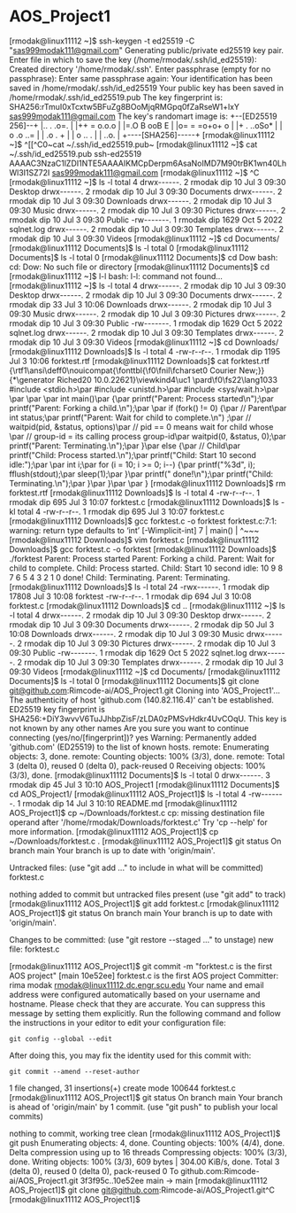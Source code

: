 # AOS_Project1

[rmodak@linux11112 ~]$ ssh-keygen -t ed25519 -C "sas999modak111@gmail.com"
Generating public/private ed25519 key pair.
Enter file in which to save the key (/home/rmodak/.ssh/id_ed25519): 
Created directory '/home/rmodak/.ssh'.
Enter passphrase (empty for no passphrase): 
Enter same passphrase again: 
Your identification has been saved in /home/rmodak/.ssh/id_ed25519
Your public key has been saved in /home/rmodak/.ssh/id_ed25519.pub
The key fingerprint is:
SHA256:rTmuI0xTcxtw5BFuZg8BOoMjqRMGpq0fZaRseW1+lxY sas999modak111@gmail.com
The key's randomart image is:
+--[ED25519 256]--+
|..  . .o=.       |
|++ = o.o.o       |
|=.O B ooB E      |
|o= = =o+o+ o     |
|+ .  ..oSo*      |
| o .o  ..=       |
|  .o .  +        |
|    o .. .       |
|     ..o.        |
+----[SHA256]-----+
[rmodak@linux11112 ~]$ ^[[^C0~cat ~/.ssh/id_ed25519.pub~
[rmodak@linux11112 ~]$ cat ~/.ssh/id_ed25519.pub
ssh-ed25519 AAAAC3NzaC1lZDI1NTE5AAAAIKMCpDerpm6AsaNoIMD7M90trBK1wn40LhWl3I1SZ72I sas999modak111@gmail.com
[rmodak@linux11112 ~]$ ^C
[rmodak@linux11112 ~]$ ls -l
total 4
drwx------. 2 rmodak dip   10 Jul  3 09:30 Desktop
drwx------. 2 rmodak dip   10 Jul  3 09:30 Documents
drwx------. 2 rmodak dip   10 Jul  3 09:30 Downloads
drwx------. 2 rmodak dip   10 Jul  3 09:30 Music
drwx------. 2 rmodak dip   10 Jul  3 09:30 Pictures
drwx------. 2 rmodak dip   10 Jul  3 09:30 Public
-rw-------. 1 rmodak dip 1629 Oct  5  2022 sqlnet.log
drwx------. 2 rmodak dip   10 Jul  3 09:30 Templates
drwx------. 2 rmodak dip   10 Jul  3 09:30 Videos
[rmodak@linux11112 ~]$ cd Documents/
[rmodak@linux11112 Documents]$ ls -l
total 0
[rmodak@linux11112 Documents]$ ls -l
total 0
[rmodak@linux11112 Documents]$ cd Dow
bash: cd: Dow: No such file or directory
[rmodak@linux11112 Documents]$ cd
[rmodak@linux11112 ~]$ l-l
bash: l-l: command not found...
[rmodak@linux11112 ~]$ ls -l
total 4
drwx------. 2 rmodak dip   10 Jul  3 09:30 Desktop
drwx------. 2 rmodak dip   10 Jul  3 09:30 Documents
drwx------. 2 rmodak dip   33 Jul  3 10:06 Downloads
drwx------. 2 rmodak dip   10 Jul  3 09:30 Music
drwx------. 2 rmodak dip   10 Jul  3 09:30 Pictures
drwx------. 2 rmodak dip   10 Jul  3 09:30 Public
-rw-------. 1 rmodak dip 1629 Oct  5  2022 sqlnet.log
drwx------. 2 rmodak dip   10 Jul  3 09:30 Templates
drwx------. 2 rmodak dip   10 Jul  3 09:30 Videos
[rmodak@linux11112 ~]$ cd Downloads/
[rmodak@linux11112 Downloads]$ ls -l
total 4
-rw-r--r--. 1 rmodak dip 1195 Jul  3 10:06 forktest.rtf
[rmodak@linux11112 Downloads]$ cat forktest.rtf 
{\rtf1\ansi\deff0\nouicompat{\fonttbl{\f0\fnil\fcharset0 Courier New;}}
{\*\generator Riched20 10.0.22621}\viewkind4\uc1 
\pard\f0\fs22\lang1033 #include  <stdio.h>\par
#include  <unistd.h>\par
#include  <sys/wait.h>\par
\par
\par
\par
int  main()\par
\{\par
    printf("Parent: Process started\\n");\par
    printf("Parent: Forking a child.\\n");\par
    \par
    if (fork() != 0) \{\par
        // Parent\par
        int status;\par
        printf("Parent: Wait for child to complete.\\n")    ;\par
        // waitpid(pid, &status, options)\par
        // pid == 0 means wait for child whose \par
        // group-id = its calling process group-id\par
        waitpid(0, &status, 0);\par
        printf("Parent: Terminating.\\n");\par
    \}\par
    else \{\par
        // Child\par
        printf("Child: Process started.\\n");\par
        printf("Child: Start 10 second idle:");\par
        \par
        int i;\par
        for (i = 10; i >= 0; i--) \{\par
            printf("%3d", i); fflush(stdout);\par
            sleep(1);\par
        \}\par
        printf(" done!\\n");\par
        printf("Child: Terminating.\\n");\par
    \}\par
\}\par
\par
}
[rmodak@linux11112 Downloads]$ rm forktest.rtf 
[rmodak@linux11112 Downloads]$ ls -l
total 4
-rw-r--r--. 1 rmodak dip 695 Jul  3 10:07 forktest.c
[rmodak@linux11112 Downloads]$ ls -kl
total 4
-rw-r--r--. 1 rmodak dip 695 Jul  3 10:07 forktest.c
[rmodak@linux11112 Downloads]$ gcc forktest.c -o forktest
forktest.c:7:1: warning: return type defaults to ‘int’ [-Wimplicit-int]
    7 | main()
      | ^~~~
[rmodak@linux11112 Downloads]$ vim forktest.c 
[rmodak@linux11112 Downloads]$ gcc forktest.c -o forktest
[rmodak@linux11112 Downloads]$ ./forktest
Parent: Process started
Parent: Forking a child.
Parent: Wait for child to complete.
Child: Process started.
Child: Start 10 second idle: 10  9  8  7  6  5  4  3  2  1  0 done!
Child: Terminating.
Parent: Terminating.
[rmodak@linux11112 Downloads]$ ls -l
total 24
-rwx------. 1 rmodak dip 17808 Jul  3 10:08 forktest
-rw-r--r--. 1 rmodak dip   694 Jul  3 10:08 forktest.c
[rmodak@linux11112 Downloads]$ cd ..
[rmodak@linux11112 ~]$ ls -l
total 4
drwx------. 2 rmodak dip   10 Jul  3 09:30 Desktop
drwx------. 2 rmodak dip   10 Jul  3 09:30 Documents
drwx------. 2 rmodak dip   50 Jul  3 10:08 Downloads
drwx------. 2 rmodak dip   10 Jul  3 09:30 Music
drwx------. 2 rmodak dip   10 Jul  3 09:30 Pictures
drwx------. 2 rmodak dip   10 Jul  3 09:30 Public
-rw-------. 1 rmodak dip 1629 Oct  5  2022 sqlnet.log
drwx------. 2 rmodak dip   10 Jul  3 09:30 Templates
drwx------. 2 rmodak dip   10 Jul  3 09:30 Videos
[rmodak@linux11112 ~]$ cd Documents/
[rmodak@linux11112 Documents]$ ls -l
total 0
[rmodak@linux11112 Documents]$ git clone git@github.com:Rimcode-ai/AOS_Project1.git
Cloning into 'AOS_Project1'...
The authenticity of host 'github.com (140.82.116.4)' can't be established.
ED25519 key fingerprint is SHA256:+DiY3wvvV6TuJJhbpZisF/zLDA0zPMSvHdkr4UvCOqU.
This key is not known by any other names
Are you sure you want to continue connecting (yes/no/[fingerprint])? yes
Warning: Permanently added 'github.com' (ED25519) to the list of known hosts.
remote: Enumerating objects: 3, done.
remote: Counting objects: 100% (3/3), done.
remote: Total 3 (delta 0), reused 0 (delta 0), pack-reused 0
Receiving objects: 100% (3/3), done.
[rmodak@linux11112 Documents]$ ls -l
total 0
drwx------. 3 rmodak dip 45 Jul  3 10:10 AOS_Project1
[rmodak@linux11112 Documents]$ cd AOS_Project1/
[rmodak@linux11112 AOS_Project1]$ ls -l
total 4
-rw-------. 1 rmodak dip 14 Jul  3 10:10 README.md
[rmodak@linux11112 AOS_Project1]$ cp ~/Downloads/forktest.c 
cp: missing destination file operand after '/home/rmodak/Downloads/forktest.c'
Try 'cp --help' for more information.
[rmodak@linux11112 AOS_Project1]$ cp ~/Downloads/forktest.c .
[rmodak@linux11112 AOS_Project1]$ git status
On branch main
Your branch is up to date with 'origin/main'.

Untracked files:
  (use "git add <file>..." to include in what will be committed)
	forktest.c

nothing added to commit but untracked files present (use "git add" to track)
[rmodak@linux11112 AOS_Project1]$ git add forktest.c 
[rmodak@linux11112 AOS_Project1]$ git status
On branch main
Your branch is up to date with 'origin/main'.

Changes to be committed:
  (use "git restore --staged <file>..." to unstage)
	new file:   forktest.c

[rmodak@linux11112 AOS_Project1]$ git commit -m "forktest.c is the first AOS project"
[main 10e52ee] forktest.c is the first AOS project
 Committer: rima modak <rmodak@linux11112.dc.engr.scu.edu>
Your name and email address were configured automatically based
on your username and hostname. Please check that they are accurate.
You can suppress this message by setting them explicitly. Run the
following command and follow the instructions in your editor to edit
your configuration file:

    git config --global --edit

After doing this, you may fix the identity used for this commit with:

    git commit --amend --reset-author

 1 file changed, 31 insertions(+)
 create mode 100644 forktest.c
[rmodak@linux11112 AOS_Project1]$ git status
On branch main
Your branch is ahead of 'origin/main' by 1 commit.
  (use "git push" to publish your local commits)

nothing to commit, working tree clean
[rmodak@linux11112 AOS_Project1]$ git push 
Enumerating objects: 4, done.
Counting objects: 100% (4/4), done.
Delta compression using up to 16 threads
Compressing objects: 100% (3/3), done.
Writing objects: 100% (3/3), 609 bytes | 304.00 KiB/s, done.
Total 3 (delta 0), reused 0 (delta 0), pack-reused 0
To github.com:Rimcode-ai/AOS_Project1.git
   3f3f95c..10e52ee  main -> main
[rmodak@linux11112 AOS_Project1]$ git clone git@github.com:Rimcode-ai/AOS_Project1.git^C
[rmodak@linux11112 AOS_Project1]$ 
